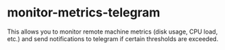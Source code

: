 # monitor-metrics-telegram
This allows you to monitor remote machine metrics (disk usage, CPU load, etc.) and send notifications to telegram if certain thresholds are exceeded.
